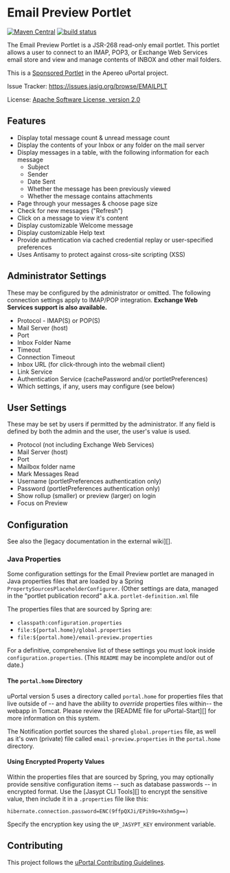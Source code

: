 # Email Preview Portlet

[![Maven Central](https://maven-badges.herokuapp.com/maven-central/org.jasig.portlet/email-preview/badge.svg)](https://maven-badges.herokuapp.com/maven-central/org.jasig.portlet/email-preview)
[![build status](https://github.com/uPortal-Project/email-preview/workflows/CI/badge.svg?branch=master)](https://github.com/uPortal-Project/email-preview/actions)

The Email Preview Portlet is a JSR-268 read-only email portlet. This portlet allows a user to connect to an IMAP, POP3, or Exchange Web Services email store and view and manage contents of INBOX and other mail folders.

This is a [Sponsored Portlet](https://wiki.jasig.org/display/PLT/Jasig+Sponsored+Portlets) in the Apereo uPortal project.

Issue Tracker: <https://issues.jasig.org/browse/EMAILPLT>

License: [Apache Software License, version 2.0](LICENSE)

## Features

*   Display total message count & unread message count
*   Display the contents of your Inbox or any folder on the mail server
*   Display messages in a table, with the following information for each message
    +   Subject
    +   Sender
    +   Date Sent
    +   Whether the message has been previously viewed
    +   Whether the message contains attachments
*   Page through your messages & choose page size
*   Check for new messages ("Refresh")
*   Click on a message to view it's content
*   Display customizable Welcome message
*   Display customizable Help text
*   Provide authentication via cached credential replay or user-specified preferences
*   Uses Antisamy to protect against cross-site scripting (XSS)

## Administrator Settings

These may be configured by the administrator or omitted. The following connection settings apply to IMAP/POP integration. **Exchange Web Services support is also available.**

*   Protocol - IMAP(S) or POP(S)
*   Mail Server (host)
*   Port
*   Inbox Folder Name
*   Timeout
*   Connection Timeout
*   Inbox URL (for click-through into the webmail client)
*   Link Service
*   Authentication Service (cachePassword and/or portletPreferences)
*   Which settings, if any, users may configure (see below)

## User Settings

These may be set by users if permitted by the administrator. If any field is defined by both the admin and the user, the user's value is used.

*   Protocol (not including Exchange Web Services)
*   Mail Server (host)
*   Port
*   Mailbox folder name
*   Mark Messages Read
*   Username (portletPreferences authentication only)
*   Password (portletPreferences authentication only)
*   Show rollup (smaller) or preview (larger) on login
*   Focus on Preview

## Configuration

See also the [legacy documentation in the external wiki][].

### Java Properties

Some configuration settings for the Email Preview portlet are managed in Java properties files that
are loaded by a Spring `PropertySourcesPlaceholderConfigurer`.  (Other settings are data, managed in
the "portlet publication record" a.k.a. `portlet-definition.xml` file

The properties files that are sourced by Spring are:

  - `classpath:configuration.properties`
  - `file:${portal.home}/global.properties`
  - `file:${portal.home}/email-preview.properties`

For a definitive, comprehensive list of these settings you must look inside `configuration.properties`.
(This `README` may be incomplete and/or out of date.)

#### The `portal.home` Directory

uPortal version 5 uses a directory called `portal.home` for properties files that live outside of
-- and have the ability to _override_ properties files within-- the webapp in Tomcat.  Please
review the [README file for uPortal-Start][] for more information on this system.

The Notification portlet sources the shared `global.properties` file, as well as it's own (private)
file called `email-preview.properties` in the `portal.home` directory.

#### Using Encrypted Property Values

Within the properties files that are sourced by Spring, you may optionally provide sensitive
configuration items -- such as database passwords -- in encrypted format.  Use the
[Jasypt CLI Tools][] to encrypt the sensitive value, then include it in a `.properties` file
like this:

```
hibernate.connection.password=ENC(9ffpQXJi/EPih9o+Xshm5g==)
```

Specify the encryption key using the `UP_JASYPT_KEY` environment variable.

## Contributing

This project follows the [uPortal Contributing Guidelines](https://github.com/Jasig/uPortal/blob/master/CONTRIBUTING.md).
